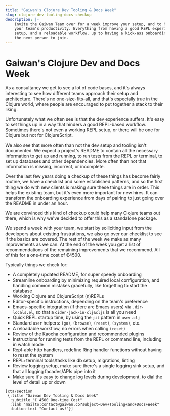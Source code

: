 ```yaml
---
title: "Gaiwan's Clojure Dev Tooling & Docs Week"
slug: clojure-dev-tooling-docs-checkup
description: |-
    Invite the Gaiwan Team over for a week improve your setup, and to help boost 
    your team's productivity. Everything from having a good REPL experience, a solid test 
    setup, and a reloadable workflow, up to having a kick-ass onboarding experience for 
    the next person to join.
---
```


# Gaiwan's Clojure Dev and Docs Week

As a consultancy we get to see a lot of code bases, and it's always interesting
to see how different teams approach their setup and architecture. There's no
one-size-fits-all, and that's especially true in the Clojure world, where people
are encouraged to put together a stack to their liking.

Unfortunately what we often see is that the dev experience suffers. It's easy to
set things up in a way that hinders a good REPL-based workflow. Sometimes
there's not even a working REPL setup, or there will be one for Clojure but not
for ClojureScript.

We also see that more often than not the dev setup and tooling isn't documented.
We expect a project's README to contain all the necessary information to get up
and running, to run tests from the REPL or terminal, to set up databases and
other dependencies. More often than not that information is missing, incorrect,
or incomplete.

Over the last few years doing a checkup of these things has become fairly
routine, we have a checklist and some established patterns, and so the first
thing we do with new clients is making sure these things are in order. This
helps the existing team, but it's even more important for new hires. It can
transform the onboarding experience from days of pairing to just going over the
README in under an hour.

We are convinced this kind of checkup could help many Clojure teams out there,
which is why we've decided to offer this as a standalone package. 

We spend a week with your team, we start by solliciting input from the
developers about existing frustrations, we also go over our checklist to see if
the basics are covered. The rest of the week we make as many improvements as we
can. At the end of the week you get a list of recommendations of the remaining
improvements that we recommend. All of this for a one-time cost of €4500.

Typically things we check for:

- A completely updated README, for super speedy onboarding
- Streamline onboarding by minimizing required local configuration, and handling common mistakes gracefully, like forgetting to start the database
- Working Clojure and ClojureScript (n)REPLs
- Editor-specific instructions, depending on the team's preference
- Emacs-specific integration (if there are Emacs users) via `.dir-locals.el`, so that a `cider-jack-in-clj&cljs` is all you need
- Quick REPL startup time, by using the `jit` pattern in `user.clj`
- Standard `user` helpers: `(go)`, `(browse)`, `(reset)`, `(system)`, etc.
- A reloadable workflow, no errors when calling `(reset)`
- Review of the Kaocha configuration and recommended plugins
- Instructions for running tests from the REPL or command line, including in watch mode
- Repl-able http handlers, redefine Ring handler functions without having to reset the system
- REPL+terminal tools/tasks like db setup, migrations, linting
- Review logging setup, make sure there's a single logging sink setup, and that all logging facades/APIs pipe into it
- Make sure it's easy to change log levels during development, to dial the level of detail up or down

```hiccup
[cta/section 
 {:title "Gaiwan Dev Tooling & Docs Week" 
  :subtitle "€ 4500 One-time Cost"
  :link "mailto:contact@gaiwan.co?subject=Dev+Tooling+and+Docs+Week"
  :button-text "Contact us!"}]
```
